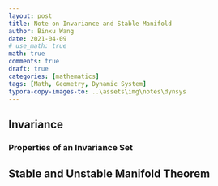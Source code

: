 ```yaml
---
layout: post
title: Note on Invariance and Stable Manifold 
author: Binxu Wang
date: 2021-04-09
# use_math: true
math: true
comments: true
draft: true
categories: [mathematics]
tags: [Math, Geometry, Dynamic System]
typora-copy-images-to: ..\assets\img\notes\dynsys
---
```


## Invariance 


### Properties of an Invariance Set



## Stable and Unstable Manifold Theorem

